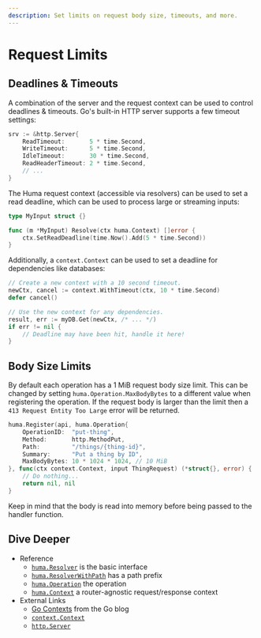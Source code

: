 ```yaml
---
description: Set limits on request body size, timeouts, and more.
---
```


# Request Limits

## Deadlines & Timeouts

A combination of the server and the request context can be used to control deadlines & timeouts. Go's built-in HTTP server supports a few timeout settings:

```go title="code.go"
srv := &http.Server{
	ReadTimeout:       5 * time.Second,
	WriteTimeout:      5 * time.Second,
	IdleTimeout:       30 * time.Second,
	ReadHeaderTimeout: 2 * time.Second,
	// ...
}
```

The Huma request context (accessible via resolvers) can be used to set a read deadline, which can be used to process large or streaming inputs:

```go title="code.go"
type MyInput struct {}

func (m *MyInput) Resolve(ctx huma.Context) []error {
	ctx.SetReadDeadline(time.Now().Add(5 * time.Second))
}
```

Additionally, a `context.Context` can be used to set a deadline for dependencies like databases:

```go title="code.go"
// Create a new context with a 10 second timeout.
newCtx, cancel := context.WithTimeout(ctx, 10 * time.Second)
defer cancel()

// Use the new context for any dependencies.
result, err := myDB.Get(newCtx, /* ... */)
if err != nil {
	// Deadline may have been hit, handle it here!
}
```

## Body Size Limits

By default each operation has a 1 MiB request body size limit. This can be changed by setting `huma.Operation.MaxBodyBytes` to a different value when registering the operation. If the request body is larger than the limit then a `413 Request Entity Too Large` error will be returned.

```go title="code.go" hl_lines="6"
huma.Register(api, huma.Operation{
	OperationID:  "put-thing",
	Method:       http.MethodPut,
	Path:         "/things/{thing-id}",
	Summary:      "Put a thing by ID",
	MaxBodyBytes: 10 * 1024 * 1024, // 10 MiB
}, func(ctx context.Context, input ThingRequest) (*struct{}, error) {
	// Do nothing...
	return nil, nil
}
```

Keep in mind that the body is read into memory before being passed to the handler function.

## Dive Deeper

-   Reference
    -   [`huma.Resolver`](https://pkg.go.dev/github.com/eugenepentland/huma/v2#Resolver) is the basic interface
    -   [`huma.ResolverWithPath`](https://pkg.go.dev/github.com/eugenepentland/huma/v2#ResolverWithPath) has a path prefix
    -   [`huma.Operation`](https://pkg.go.dev/github.com/eugenepentland/huma/v2#Operation) the operation
    -   [`huma.Context`](https://pkg.go.dev/github.com/eugenepentland/huma/v2#Context) a router-agnostic request/response context
-   External Links
    -   [Go Contexts](https://blog.golang.org/context) from the Go blog
    -   [`context.Context`](https://pkg.go.dev/context)
    -   [`http.Server`](https://pkg.go.dev/net/http#Server)

